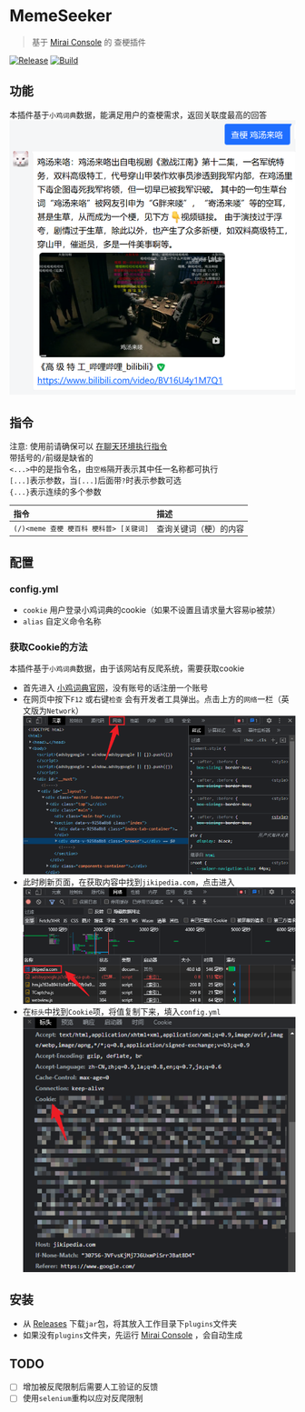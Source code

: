 # MemeSeeker

> 基于 [Mirai Console](https://github.com/mamoe/mirai-console) 的 查梗插件

[![Release](https://img.shields.io/github/v/release/Echoosx/MemeSeeker)](https://github.com/Echoosx/MemeSeeker/releases)
[![Build](https://github.com/Echoosx/MemeSeeker/workflows/Gradle%20CI/badge.svg?branch=master)](https://github.com/Echoosx/MemeSeeker/actions/workflows/Gradle%20CI.yml)
## 功能
本插件基于`小鸡词典`数据，能满足用户的查梗需求，返回关联度最高的回答
![img.png](static/0.png)

## 指令
注意: 使用前请确保可以 [在聊天环境执行指令](https://github.com/project-mirai/chat-command)  
带括号的`/`前缀是缺省的  
`<...>`中的是指令名，由`空格`隔开表示其中任一名称都可执行  
`[...]`表示参数，当`[...]`后面带`?`时表示参数可选  
`{...}`表示连续的多个参数


| 指令                           | 描述          |
|:-----------------------------|:------------|
| `(/)<meme 查梗 梗百科 梗科普> [关键词]` | 查询关键词（梗）的内容 |

## 配置
### config.yml
- `cookie` 用户登录小鸡词典的cookie（如果不设置且请求量大容易ip被禁）
- `alias` 自定义命令名称

### 获取Cookie的方法
本插件基于`小鸡词典`数据，由于该网站有反爬系统，需要获取cookie

- 首先进入 [小鸡词典官网](https://jikipedia.com)，没有账号的话注册一个账号
- 在网页中按下`F12` 或右键`检查` 会有开发者工具弹出。点击上方的`网络`一栏（英文版为`Network`）![img.png](static/1.png)
- 此时刷新页面，在获取内容中找到`jikipedia.com`，点击进入![img.png](static/2.png)
- 在`标头`中找到`Cookie`项，将值复制下来，填入`config.yml`
![img.png](static/3.png)

## 安装
- 从 [Releases](https://github.com/Echoosx/MemeSeeker/releases) 下载`jar`包，将其放入工作目录下`plugins`文件夹
- 如果没有`plugins`文件夹，先运行 [Mirai Console](https://github.com/mamoe/mirai-console) ，会自动生成

## TODO
- [ ] 增加被反爬限制后需要人工验证的反馈
- [ ] 使用`selenium`重构以应对反爬限制